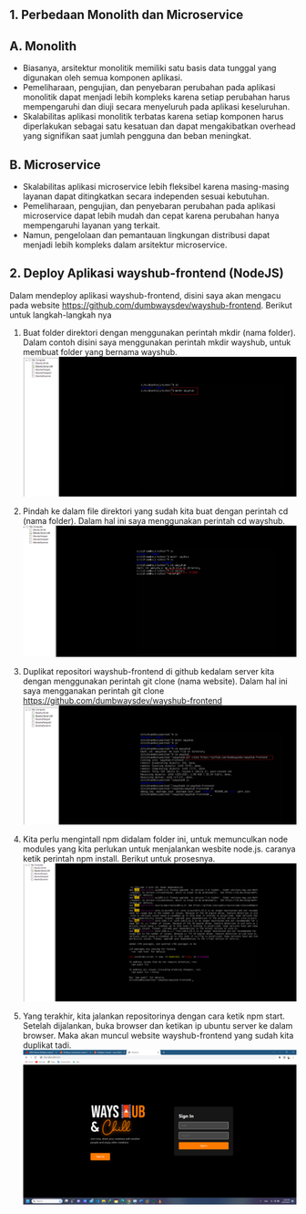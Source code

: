 ## 1. Perbedaan Monolith dan Microservice

## A. Monolith
* Biasanya, arsitektur monolitik memiliki satu basis data tunggal yang digunakan oleh semua komponen aplikasi.
* Pemeliharaan, pengujian, dan penyebaran perubahan pada aplikasi monolitik dapat menjadi lebih kompleks karena setiap perubahan harus mempengaruhi dan diuji secara menyeluruh pada aplikasi keseluruhan.
* Skalabilitas aplikasi monolitik terbatas karena setiap komponen harus diperlakukan sebagai satu kesatuan dan dapat mengakibatkan overhead yang signifikan saat jumlah pengguna dan beban meningkat.

## B. Microservice
* Skalabilitas aplikasi microservice lebih fleksibel karena masing-masing layanan dapat ditingkatkan secara independen sesuai kebutuhan.
* Pemeliharaan, pengujian, dan penyebaran perubahan pada aplikasi microservice dapat lebih mudah dan cepat karena perubahan hanya mempengaruhi layanan yang terkait.
* Namun, pengelolaan dan pemantauan lingkungan distribusi dapat menjadi lebih kompleks dalam arsitektur microservice.

## 2. Deploy Aplikasi wayshub-frontend (NodeJS)

Dalam mendeploy aplikasi wayshub-frontend, disini saya akan mengacu pada website https://github.com/dumbwaysdev/wayshub-frontend. Berikut untuk langkah-langkah nya 

1. Buat folder direktori dengan menggunakan perintah mkdir (nama folder). Dalam contoh disini saya menggunakan perintah mkdir wayshub, untuk membuat folder yang bernama wayshub.
![alt text](https://github.com/DitoIhkam/devops17-dumbways-ihkam-audito/blob/main/WEEK%201/4.%20Application%20Server/1.png?raw=true)

2. Pindah ke dalam file direktori yang sudah kita buat dengan perintah cd (nama folder). Dalam hal ini saya menggunakan perintah cd wayshub.
![alt text](https://github.com/DitoIhkam/devops17-dumbways-ihkam-audito/blob/main/WEEK%201/4.%20Application%20Server/2.png?raw=true)

3. Duplikat repositori wayshub-frontend di github kedalam server kita dengan menggunakan perintah git clone (nama website). Dalam hal ini saya mengganakan perintah git clone https://github.com/dumbwaysdev/wayshub-frontend
![alt text](https://github.com/DitoIhkam/devops17-dumbways-ihkam-audito/blob/main/WEEK%201/4.%20Application%20Server/3.png?raw=true)

5. Kita perlu mengintall npm didalam folder ini, untuk memunculkan node modules yang kita perlukan untuk menjalankan wesbite node.js. caranya ketik perintah npm install. Berikut untuk prosesnya.
![alt text](https://github.com/DitoIhkam/devops17-dumbways-ihkam-audito/blob/main/WEEK%201/4.%20Application%20Server/4.png?raw=true)

6. Yang terakhir, kita jalankan repositorinya dengan cara ketik npm start. Setelah dijalankan, buka browser dan ketikan ip ubuntu server ke dalam browser. Maka akan muncul website wayshub-frontend yang sudah kita duplikat tadi.
![alt text](https://github.com/DitoIhkam/devops17-dumbways-ihkam-audito/blob/main/WEEK%201/4.%20Application%20Server/Screenshot%20(186).png?raw=true)
